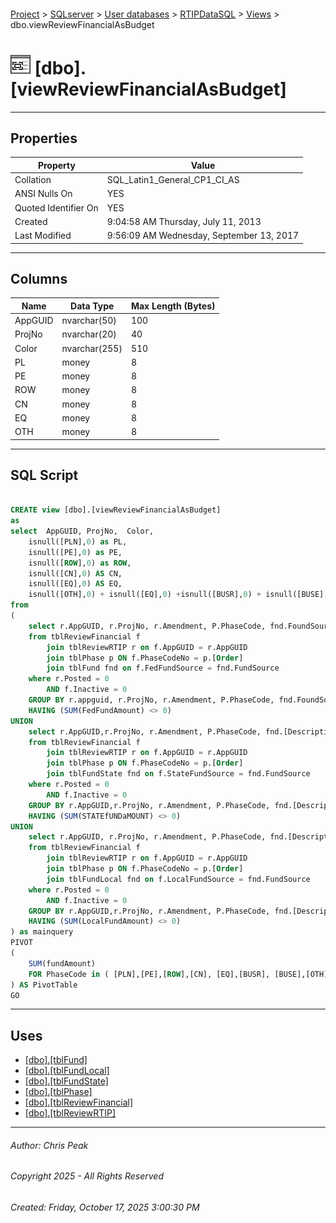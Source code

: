 #### 

[Project](../../../../index.md) > [SQLserver](../../../index.md) > [User databases](../../index.md) > [RTIPDataSQL](../index.md) > [Views](Views.md) > dbo.viewReviewFinancialAsBudget

# ![Views](../../../../Images/View32.png) [dbo].[viewReviewFinancialAsBudget]

---

## <a name="#properties"></a>Properties

| Property | Value |
|---|---|
| Collation | SQL_Latin1_General_CP1_CI_AS |
| ANSI Nulls On | YES |
| Quoted Identifier On | YES |
| Created | 9:04:58 AM Thursday, July 11, 2013 |
| Last Modified | 9:56:09 AM Wednesday, September 13, 2017 |


---

## <a name="#columns"></a>Columns

| Name | Data Type | Max Length (Bytes) |
|---|---|---|
| AppGUID | nvarchar(50) | 100 |
| ProjNo | nvarchar(20) | 40 |
| Color | nvarchar(255) | 510 |
| PL | money | 8 |
| PE | money | 8 |
| ROW | money | 8 |
| CN | money | 8 |
| EQ | money | 8 |
| OTH | money | 8 |


---

## <a name="#sqlscript"></a>SQL Script

```sql

CREATE view [dbo].[viewReviewFinancialAsBudget]
as
select  AppGUID, ProjNo,  Color,
	isnull([PLN],0) as PL,
	isnull([PE],0) as PE,
	isnull([ROW],0) as ROW,
	isnull([CN],0) AS CN, 
	isnull([EQ],0) AS EQ,
	isnull([OTH],0) + isnull([EQ],0) +isnull([BUSR],0) + isnull([BUSE],0) AS OTH
from
(
	select r.AppGUID, r.ProjNo, r.Amendment, P.PhaseCode, fnd.FoundSourceDesc as Color, sum(FedFundAmount) as fundAmount
	from tblReviewFinancial f
		join tblReviewRTIP r on f.AppGUID = r.AppGUID
		join tblPhase p ON f.PhaseCodeNo = p.[Order]
		join tblFund fnd on f.FedFundSource = fnd.FundSource
	where r.Posted = 0
		AND f.Inactive = 0
	GROUP BY r.appguid, r.ProjNo, r.Amendment, P.PhaseCode, fnd.FoundSourceDesc
	HAVING (SUM(FedFundAmount) <> 0)
UNION
	select r.AppGUID,r.ProjNo, r.Amendment, P.PhaseCode, fnd.[Description], sum(StateFundAmount)
	from tblReviewFinancial f
		join tblReviewRTIP r on f.AppGUID = r.AppGUID
		join tblPhase p ON f.PhaseCodeNo = p.[Order]
		join tblFundState fnd on f.StateFundSource = fnd.FundSource
	where r.Posted = 0
		AND f.Inactive = 0
	GROUP BY r.AppGUID,r.ProjNo, r.Amendment, P.PhaseCode, fnd.[Description]
	HAVING (SUM(STATEfUNDaMOUNT) <> 0)
UNION
	select r.AppGUID, r.ProjNo, r.Amendment, P.PhaseCode, fnd.[Description],sum(LocalFundAmount)
	from tblReviewFinancial f
		join tblReviewRTIP r on f.AppGUID = r.AppGUID
		join tblPhase p ON f.PhaseCodeNo = p.[Order]
		join tblFundLocal fnd on f.LocalFundSource = fnd.FundSource
	where r.Posted = 0
		AND f.Inactive = 0
	GROUP BY r.AppGUID,r.ProjNo, r.Amendment, P.PhaseCode, fnd.[Description]
	HAVING (SUM(LocalFundAmount) <> 0)
) as mainquery
PIVOT
(
	SUM(fundAmount) 
	FOR PhaseCode in ( [PLN],[PE],[ROW],[CN], [EQ],[BUSR], [BUSE],[OTH] )
) AS PivotTable
GO

```


---

## <a name="#uses"></a>Uses

* [[dbo].[tblFund]](../Tables/dbo_tblFund.md)
* [[dbo].[tblFundLocal]](../Tables/dbo_tblFundLocal.md)
* [[dbo].[tblFundState]](../Tables/dbo_tblFundState.md)
* [[dbo].[tblPhase]](../Tables/dbo_tblPhase.md)
* [[dbo].[tblReviewFinancial]](../Tables/dbo_tblReviewFinancial.md)
* [[dbo].[tblReviewRTIP]](../Tables/dbo_tblReviewRTIP.md)


---

###### Author:  Chris Peak

###### Copyright 2025 - All Rights Reserved

###### Created: Friday, October 17, 2025 3:00:30 PM


